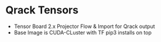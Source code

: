 # Qrack Tensors

- Tensor Board 2.x Projector Flow & Import for Qrack output
- Base Image is CUDA-CLuster with TF pip3 installs on top
